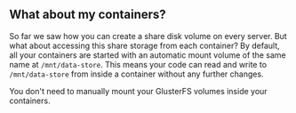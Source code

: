 

## What about my containers?
So far we saw how you can create a share disk volume on every server. But what about accessing this share storage from each container? By default, all your containers are started with an automatic mount volume of the same name at `/mnt/data-store`. This means your code can read and write to `/mnt/data-store` from inside a container without any further changes.

You don't need to manually mount your GlusterFS volumes inside your containers.

